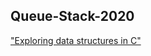 ## Queue-Stack-2020



["Exploring data structures in C"](https://github.com/JayTee42/tubaf-csem-2020) 



